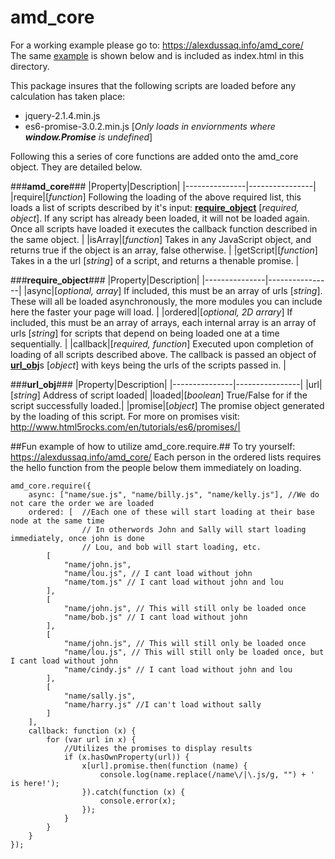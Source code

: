 # amd_core

For a working example please go to: https://alexdussaq.info/amd_core/<br />
The same <a href="https://github.com/adussaq/amd_core#fun-example-of-how-to-utilize-amd_corerequire">example</a> is shown below and is included as index.html in this directory.

This package insures that the following scripts are loaded before any calculation has taken place:
* jquery-2.1.4.min.js
* es6-promise-3.0.2.min.js [*Only loads in enviornments where __window.Promise__ is undefined*]

Following this a series of core functions are added onto the amd_core object. They are detailed below.

###**amd_core**###
|Property|Description|
|---------------|----------------|
|require|[*function*] Following the loading of the above required list, this loads a list of scripts described by it's input: <a href="https://github.com/adussaq/amd_core#require_object">**require_object**</a> [*required, object*]. If any script has already been loaded, it will not be loaded again. Once all scripts have loaded it executes the callback function described in the same object. |
|isArray|[*function*] Takes in any JavaScript object, and returns true if the object is an array, false otherwise. |
|getScript|[*function*] Takes in a the url [*string*] of a script, and returns a thenable promise. |


###**require_object**###
|Property|Description|
|---------------|----------------|
|async|[*optional, array*] If included, this must be an array of urls [*string*]. These will all be loaded asynchronously, the more modules you can include here the faster your page will load. |
|ordered|[*optional, 2D arrary*] If included, this must be an array of arrays, each internal array is an array of urls [*string*] for scripts that depend on being loaded one at a time sequentially. |
|callback|[*required, function*] Executed upon completion of loading of all scripts described above. The callback is passed an object of <a href="https://github.com/adussaq/amd_core#url_obj">**url_obj**</a>s [*object*] with keys being the urls of the scripts passed in. |

###**url_obj**###
|Property|Description|
|---------------|----------------|
|url|[*string*] Address of script loaded|
|loaded|[*boolean*] True/False for if the script successfully loaded.|
|promise|[*object*] The promise object generated by the loading of this script. For more on promises visit: http://www.html5rocks.com/en/tutorials/es6/promises/|


##Fun example of how to utilize amd_core.require.##
To try yourself: https://alexdussaq.info/amd_core/ 
Each person in the ordered lists requires the hello function from the people below them immediately on loading.

    amd_core.require({
        async: ["name/sue.js", "name/billy.js", "name/kelly.js"], //We do not care the order we are loaded
        ordered: [  //Each one of these will start loading at their base node at the same time
                    // In otherwords John and Sally will start loading immediately, once john is done
                    // Lou, and bob will start loading, etc.
            [
                "name/john.js",
                "name/lou.js", // I cant load without john
                "name/tom.js" // I cant load without john and lou
            ],
            [
                "name/john.js", // This will still only be loaded once
                "name/bob.js" // I cant load without john
            ],
            [
                "name/john.js", // This will still only be loaded once
                "name/lou.js", // This will still only be loaded once, but I cant load without john
                "name/cindy.js" // I cant load without john and lou
            ],
            [
                "name/sally.js",
                "name/harry.js" //I can't load without sally
            ]
        ],
        callback: function (x) {
            for (var url in x) {
                //Utilizes the promises to display results
                if (x.hasOwnProperty(url)) {
                    x[url].promise.then(function (name) {
                        console.log(name.replace(/name\/|\.js/g, "") + ' is here!');
                    }).catch(function (x) {
                        console.error(x);
                    });
                }
            }
        }
    });

